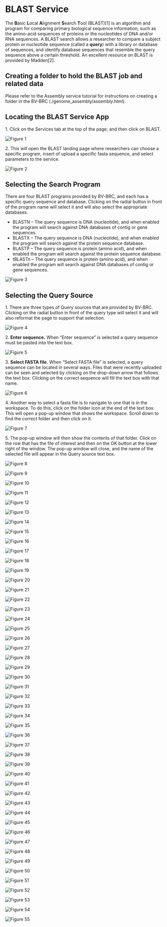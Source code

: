 # BLAST Service

The **B**asic **L**ocal **A**lignment **S**earch **T**ool (BLAST)[1] is an algorithm and program for comparing primary biological sequence information, such as the amino-acid sequences of proteins or the nucleotides of DNA and/or RNA sequences. A BLAST search allows a researcher to compare a subject protein or nucleotide sequence (called a **query**) with a library or database of sequences, and identify database sequences that resemble the query sequence above a certain threshold.  An excellent resource on BLAST is provided by Madden[2].

## Creating a folder to hold the BLAST job and related data
Please refer to the Assembly service tutorial for instructions on creating a folder in the BV-BRC (./genome_assembly/assembly.html).

## Locating the BLAST Service App

1\. Click on the Services tab at the top of the page, and then click on BLAST. 

![Figure 1](./images/Picture1.png "Figure 1")

2\.	This will open the BLAST landing page where researchers can choose a specific program, insert of upload a specific fasta sequence, and select parameters to the service. 

![Figure 2](./images/Picture2.png "Figure 2")

## Selecting the Search Program

There are four BLAST programs provided by BV-BRC, and each has a specific query sequence and database. Clicking on the radial button in front of the program name will select it and will also select the appropriate databases.
* BLASTN – The query sequence is DNA (nucleotide), and when enabled the program will search against DNA databases of contig or gene sequences.
* BLASTX – The query sequence is DNA (nucleotide), and when enabled the program will search against the protein sequence database.
* BLASTP – The query sequence is protein (amino acid), and when enabled the program will search against the protein sequence database.
* tBLASTn – The query sequence is protein (amino acid), and when enabled the program will search against DNA databases of contig or gene sequences. 

![Figure 3](./images/Picture3.png "Figure 3")

## Selecting the Query Source
1\.	There are three types of Query sources that are provided by BV-BRC.  Clicking on the radial button in front of the query type will select it and will also reformat the page to support that selection.  

![Figure 4](./images/Picture4.png "Figure 4")

2\.	**Enter sequence.** When “Enter sequence” is selected a query sequence must be pasted into the text box. 

![Figure 5](./images/Picture5.png "Figure 5")

3\.	**Select FASTA file.**  When “Select FASTA file” is selected, a query sequence can be located in several ways.  Files that were recently uploaded can be seen and selected by clicking on the drop-down arrow that follows the text box.  Clicking on the correct sequence will fill the text box with that name.

![Figure 6](./images/Picture6.png "Figure 6")

4\.	Another way to select a fasta file is to navigate to one that is in the workspace.  To do this, click on the folder icon at the end of the text box.  This will open a pop-up window that shows the workspace.  Scroll down to find the correct folder and then click on it. 

![Figure 7](./images/Picture7.png "Figure 7")

5\.	The pop-up window will then show the contents of that folder.  Click on the row that has the file of interest and then on the OK button at the lower right of the window.  The pop-up window will close, and the name of the selected file will appear in the Query source text box.  

![Figure 8](./images/Picture8.png "Figure 8")


![Figure 9](./images/Picture9.png "Figure 9")


![Figure 10](./images/Picture10.png "Figure 10")


![Figure 11](./images/Picture11.png "Figure 11")


![Figure 12](./images/Picture12.png "Figure 12")


![Figure 13](./images/Picture13.png "Figure 13")


![Figure 14](./images/Picture14.png "Figure 14")


![Figure 15](./images/Picture15.png "Figure 15")


![Figure 16](./images/Picture16.png "Figure 16")


![Figure 17](./images/Picture17.png "Figure 17")


![Figure 18](./images/Picture18.png "Figure 18")


![Figure 19](./images/Picture19.png "Figure 19")


![Figure 20](./images/Picture20.png "Figure 20")


![Figure 21](./images/Picture21.png "Figure 21")


![Figure 22](./images/Picture22.png "Figure 22")


![Figure 23](./images/Picture23.png "Figure 23")


![Figure 24](./images/Picture24.png "Figure 24")


![Figure 25](./images/Picture25.png "Figure 25")


![Figure 26](./images/Picture26.png "Figure 26")


![Figure 27](./images/Picture27.png "Figure 27")


![Figure 28](./images/Picture28.png "Figure 28")


![Figure 29](./images/Picture29.png "Figure 29")


![Figure 30](./images/Picture30.png "Figure 30")


![Figure 31](./images/Picture31.png "Figure 31")


![Figure 32](./images/Picture32.png "Figure 32")


![Figure 33](./images/Picture33.png "Figure 33")


![Figure 34](./images/Picture34.png "Figure 34")


![Figure 35](./images/Picture35.png "Figure 35")


![Figure 36](./images/Picture36.png "Figure 36")


![Figure 37](./images/Picture37.png "Figure 37")


![Figure 38](./images/Picture38.png "Figure 38")


![Figure 39](./images/Picture39.png "Figure 39")


![Figure 40](./images/Picture40.png "Figure 40")


![Figure 41](./images/Picture41.png "Figure 41")


![Figure 42](./images/Picture42.png "Figure 42")


![Figure 43](./images/Picture43.png "Figure 43")


![Figure 44](./images/Picture44.png "Figure 44")


![Figure 45](./images/Picture45.png "Figure 45")


![Figure 46](./images/Picture46.png "Figure 46")


![Figure 47](./images/Picture47.png "Figure 47")


![Figure 48](./images/Picture48.png "Figure 48")


![Figure 49](./images/Picture49.png "Figure 49")


![Figure 50](./images/Picture50.png "Figure 50")


![Figure 51](./images/Picture51.png "Figure 51")


![Figure 52](./images/Picture52.png "Figure 52")


![Figure 53](./images/Picture53.png "Figure 53")


![Figure 54](./images/Picture54.png "Figure 54")


![Figure 55](./images/Picture55.png "Figure 55")


